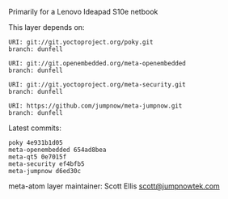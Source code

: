 Primarily for a Lenovo Ideapad S10e netbook

This layer depends on:

    URI: git://git.yoctoproject.org/poky.git
    branch: dunfell

    URI: git://git.openembedded.org/meta-openembedded
    branch: dunfell

    URI: git://git.yoctoproject.org/meta-security.git
    branch: dunfell

    URI: https://github.com/jumpnow/meta-jumpnow.git
    branch: dunfell


Latest commits:

    poky 4e931b1d05
    meta-openembedded 654ad8bea
    meta-qt5 0e7015f
    meta-security ef4bfb5
    meta-jumpnow d6ed30c

meta-atom layer maintainer: Scott Ellis <scott@jumpnowtek.com>
